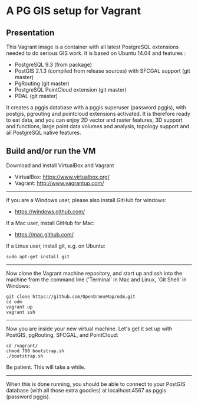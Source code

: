 A PG GIS setup for Vagrant
==========================

Presentation
------------

This Vagrant image is a container with all latest PostgreSQL extensions needed to do serious GIS work.
It is based on Ubuntu 14.04 and features :

* PostgreSQL 9.3 (from package)
* PostGIS 2.1.3 (compiled from release sources) with SFCGAL support (git master)
* PgRouting (git master)
* PostgreSQL PointCloud extension (git master)
* PDAL (git master)

It creates a pggis database with a pggis superuser (password pggis), with postgis, pgrouting and pointcloud extensions activated. It is therefore ready to eat data, and you can enjoy 2D vector and raster features, 3D support and functions, large point data volumes and analysis, topology support and all PostgreSQL native features.

Build and/or run the VM
-----------------------

Download and install VirtualBox and Vagrant

* VirtualBox: https://www.virtualbox.org/
* Vagrant: http://www.vagrantup.com/

---

If you are a Windows user, please also install GitHub for windows:

* https://windows.github.com/

If a Mac user, install GitHub for Mac:

* https://mac.github.com/

If a Linux user, install git, e.g. on Ubuntu:

```sudo apt-get install git```

---

Now clone the Vagrant machine repository, and start up and ssh into the machine from the command line
('Terminal' in Mac and Linux, 'Git Shell' in Windows:

```SHELL
git clone https://github.com/OpenDroneMap/odm.git
cd odm
vagrant up
vagrant ssh
```
---

Now you are inside your new virtual machine. Let's get it set up with PostGIS, pgRouting, SFCGAL, and PointCloud:

```SHELL
cd /vagrant/
chmod 700 bootstrap.sh
./bootstrap.sh
```
Be patient. This will take a while.

---

When this is done running, you should be able to connect to your PostGIS database (with all those extra goodies) at localhost:4567 as pggis (password pggis).
